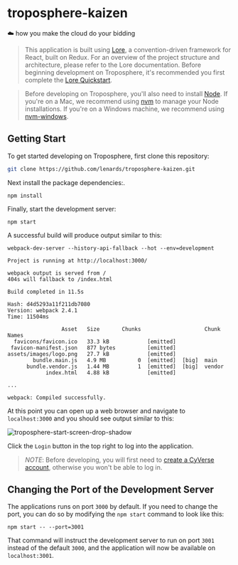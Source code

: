 # troposphere-kaizen
☁️ how you make the cloud do your bidding 

> This application is built using [Lore](http://www.lorejs.org), a convention-driven framework for 
React, built on Redux. For an overview of the project structure and architecture, please refer to the Lore 
documentation. Before beginning development on Troposphere, it's recommended you first complete the 
[Lore Quickstart](http://www.lorejs.org/quickstart/).

> Before developing on Troposphere, you'll also need to install [Node](https://nodejs.org). If you're on a Mac, we 
recommend using [nvm](https://github.com/creationix/nvm) to manage your Node installations. If you're on a Windows
machine, we recommend using [nvm-windows](https://github.com/coreybutler/nvm-windows).


## Getting Start
To get started developing on Troposphere, first clone this repository:

```sh
git clone https://github.com/lenards/troposphere-kaizen.git
```

Next install the package dependencies:.

```
npm install
```

Finally, start the development server:

```
npm start
```

A successful build will produce output similar to this:

```
webpack-dev-server --history-api-fallback --hot --env=development

Project is running at http://localhost:3000/

webpack output is served from /
404s will fallback to /index.html

Build completed in 11.5s

Hash: d4d5293a11f211db7080
Version: webpack 2.4.1
Time: 11504ms

                 Asset   Size       Chunks                    Chunk Names
  favicons/favicon.ico   33.3 kB            [emitted]
 favicon-manifest.json   877 bytes          [emitted]
assets/images/logo.png   27.7 kB            [emitted]
        bundle.main.js   4.9 MB          0  [emitted]  [big]  main
      bundle.vendor.js   1.44 MB         1  [emitted]  [big]  vendor
            index.html   4.88 kB            [emitted]

...

webpack: Compiled successfully.
```

At this point you can open up a web browser and navigate to `localhost:3000` and you should see output similar to this:

![troposphere-start-screen-drop-shadow](https://user-images.githubusercontent.com/2637399/33511669-2c7b0e6c-d6dc-11e7-9644-39377765939c.png)

Click the `Login` button in the top right to log into the application.

> *NOTE*: Before developing, you will first need to [create a CyVerse account](https://user.cyverse.org), otherwise
you won't be able to log in.


## Changing the Port of the Development Server 
The applications runs on port `3000` by default. If you need to change the port, you can do so by modifying 
the `npm start` command to look like this:

```
npm start -- --port=3001
```

That command will instruct the development server to run on port `3001` instead of the default `3000`, and the
application will now be available on `localhost:3001`.
